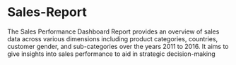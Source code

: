 # Sales-Report
The Sales Performance Dashboard Report provides an overview of sales data across various dimensions including product categories, countries, customer gender, and sub-categories over the years 2011 to 2016. It aims to give insights into sales performance to aid in strategic decision-making
